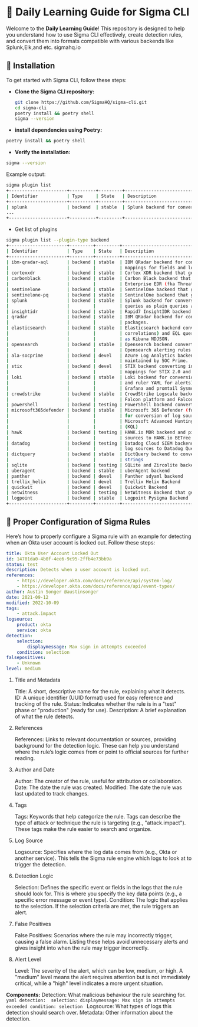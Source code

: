 # 🧠 Daily Learning Guide for Sigma CLI

Welcome to the **Daily Learning Guide**! This repository is designed to help you understand how to use Sigma CLI effectively, create detection rules, and convert them into formats compatible with various backends like Splunk,Elk,and etc. sigmahq.io

## 🚀 Installation

To get started with Sigma CLI, follow these steps:

- **Clone the Sigma CLI repository:**
   ```bash
   git clone https://github.com/SigmaHQ/sigma-cli.git
   cd sigma-cli
   poetry install && poetry shell
   sigma --version
    ```
   
- **install dependencies using Poetry:**

```bash
poetry install && poetry shell
```
- **Verify the installation:**
 ```bash
sigma --version
  ```
Example output:
```bash
sigma plugin list
+----------------------+----------+---------+--------------------------------------------------------------+-------------+
| Identifier           | Type     | State   | Description                                                  | Compatible? |
+----------------------+----------+---------+--------------------------------------------------------------+-------------+
| splunk               | backend  | stable  | Splunk backend for conversion into SPL ...                   | yes         |
...
+----------------------+----------+---------+--------------------------------------------------------------+-------------+
```

- Get list of plugins
``` bash
sigma plugin list --plugin-type backend
+----------------------+---------+---------+--------------------------------------------------------------+-------------+--------------+
| Identifier           | Type    | State   | Description                                                  | Compatible? | Capabilities |
+----------------------+---------+---------+--------------------------------------------------------------+-------------+--------------+
| ibm-qradar-aql       | backend | stable  | IBM QRadar backend for conversion into AQL queries. Contains | no          | 0            |
|                      |         |         | mappings for fields and logsources                           |             |              |
| cortexxdr            | backend | stable  | Cortex XDR backend that generates XQL queries.               | yes         | 0            |
| carbonblack          | backend | stable  | Carbon Black backend that supports queries for both          | yes         | 0            |
|                      |         |         | Enterprise EDR (fka Threat Hunter) and EDR (fka Response)    |             |              |
| sentinelone          | backend | stable  | SentinelOne backend that generates Deep Visibility queries.  | yes         | 0            |
| sentinelone-pq       | backend | stable  | SentinelOne backend that generates PowerQuery queries.       | yes         | 0            |
| splunk               | backend | stable  | Splunk backend for conversion into SPL and tstats data model | yes         | 3            |
|                      |         |         | queries as plain queries and savedsearches.conf              |             |              |
| insightidr           | backend | stable  | Rapid7 InsightIDR backend that generates LEQL queries.       | no          | 0            |
| qradar               | backend | stable  | IBM QRadar backend for conversion into AQL and extension     | no          | 0            |
|                      |         |         | packages.                                                    |             |              |
| elasticsearch        | backend | stable  | Elasticsearch backend converting into Lucene, ES|QL (with    | yes         | 3            |
|                      |         |         | correlations) and EQL queries, plain, embedded into DSL or   |             |              |
|                      |         |         | as Kibana NDJSON.                                            |             |              |
| opensearch           | backend | stable  | Opensearch backend converting into Lucene queries and        | no          | 0            |
|                      |         |         | Opensearch alerting rules.                                   |             |              |
| ala-socprime         | backend | devel   | Azure Log Analytics backend with Windows log support         | no          | 0            |
|                      |         |         | maintained by SOC Prime.                                     |             |              |
| stix                 | backend | devel   | STIX backend converting into plain STIX queries. Contains    | no          | 0            |
|                      |         |         | mappings for STIX 2.0 and STIX Shifter taxonomies.           |             |              |
| loki                 | backend | stable  | Loki backend for conversion into Loki LogQL queries (plain   | no          | 2            |
|                      |         |         | and ruler YAML for alerts) and pipelines with mappings for   |             |              |
|                      |         |         | Grafana and promtail Sysmon data.                            |             |              |
| crowdstrike          | backend | stable  | CrowdStrike Logscale backend and pipelines for CrowdStrike   | no          | 0            |
|                      |         |         | Falcon platform and Falcon Data Replicator (FDR) logs.       |             |              |
| powershell           | backend | testing | PowerShell backend converting into PowerShell queries.       | no          | 0            |
| microsoft365defender | backend | stable  | Microsoft 365 Defender (formally mdatp) backend and pipeline | yes         | 0            |
|                      |         |         | for conversion of log sources with Sysmon field schema to    |             |              |
|                      |         |         | Microsoft Advanced Hunting Queries in Kusto Query Language   |             |              |
|                      |         |         | (KQL)                                                        |             |              |
| hawk                 | backend | testing | HAWK.io MDR backend and pipeline for conversion of log       | no          | 0            |
|                      |         |         | sources to HAWK.io BETree queries.                           |             |              |
| datadog              | backend | testing | Datadog Cloud SIEM backend and pipeline for conversion of    | no          | 0            |
|                      |         |         | log sources to Datadog Query Syntax                          |             |              |
| dictquery            | backend | stable  | DictQuery backend to convert sigma to dictquery query        | no          | 0            |
|                      |         |         | strings                                                      |             |              |
| sqlite               | backend | testing | SQLite and Zircolite backend                                 | yes         | 0            |
| uberagent            | backend | stable  | uberAgent backend                                            | yes         | 0            |
| panther              | backend | devel   | Panther sdyaml backend                                       | yes         | 0            |
| trellix_helix        | backend | devel   | Trellix Helix Backend                                        | yes         | 0            |
| quickwit             | backend | devel   | Quickwit Backend                                             | yes         | 0            |
| netwitness           | backend | testing | NetWitness Backend that generates application rules          | yes         | 0            |
| logpoint             | backend | stable  | Logpoint Pysigma Backend                                     | no          | 0            |
+----------------------+---------+---------+--------------------------------------------------------------+-------------+--------------+
```
## 🔧 Proper Configuration of Sigma Rules

Here’s how to properly configure a Sigma rule with an example for detecting when an Okta user account is locked out. Follow these steps:



```yaml
title: Okta User Account Locked Out
id: 14701da0-4b0f-4ee6-9c95-2ffb4e73bb9a
status: test
description: Detects when a user account is locked out.
references:
    - https://developer.okta.com/docs/reference/api/system-log/
    - https://developer.okta.com/docs/reference/api/event-types/
author: Austin Songer @austinsonger
date: 2021-09-12
modified: 2022-10-09
tags:
    - attack.impact
logsource:
    product: okta
    service: okta
detection:
    selection:
        displaymessage: Max sign in attempts exceeded
    condition: selection
falsepositives:
    - Unknown
level: medium
```
1. Title and Metadata

    Title: A short, descriptive name for the rule, explaining what it detects.
    ID: A unique identifier (UUID format) used for easy reference and tracking of the rule.
    Status: Indicates whether the rule is in a "test" phase or "production" (ready for use).
    Description: A brief explanation of what the rule detects.

2. References

    References: Links to relevant documentation or sources, providing background for the detection logic. These can help you understand where the rule’s logic comes from or point to official sources for further reading.

3. Author and Date

    Author: The creator of the rule, useful for attribution or collaboration.
    Date: The date the rule was created.
    Modified: The date the rule was last updated to track changes.

4. Tags

    Tags: Keywords that help categorize the rule. Tags can describe the type of attack or technique the rule is targeting (e.g., "attack.impact"). These tags make the rule easier to search and organize.

5. Log Source

    Logsource: Specifies where the log data comes from (e.g., Okta or another service). This tells the Sigma rule engine which logs to look at to trigger the detection.

6. Detection Logic

    Selection: Defines the specific event or fields in the logs that the rule should look for. This is where you specify the key data points (e.g., a specific error message or event type).
    Condition: The logic that applies to the selection. If the selection criteria are met, the rule triggers an alert.

7. False Positives

    False Positives: Scenarios where the rule may incorrectly trigger, causing a false alarm. Listing these helps avoid unnecessary alerts and gives insight into when the rule may trigger incorrectly.

8. Alert Level

    Level: The severity of the alert, which can be low, medium, or high. A "medium" level means the alert requires attention but is not immediately critical, while a "high" level indicates a more urgent situation.

**Components:**
    Detection: What malicious behaviour the rule searching for.
    ```yaml
    detection: 
      selection:
        displaymessage: Max sign in attempts exceeded
    condition: selection
    ```
    Logsource: What types of logs this detection should search over.
    Metadata:  Other information about the detection.
